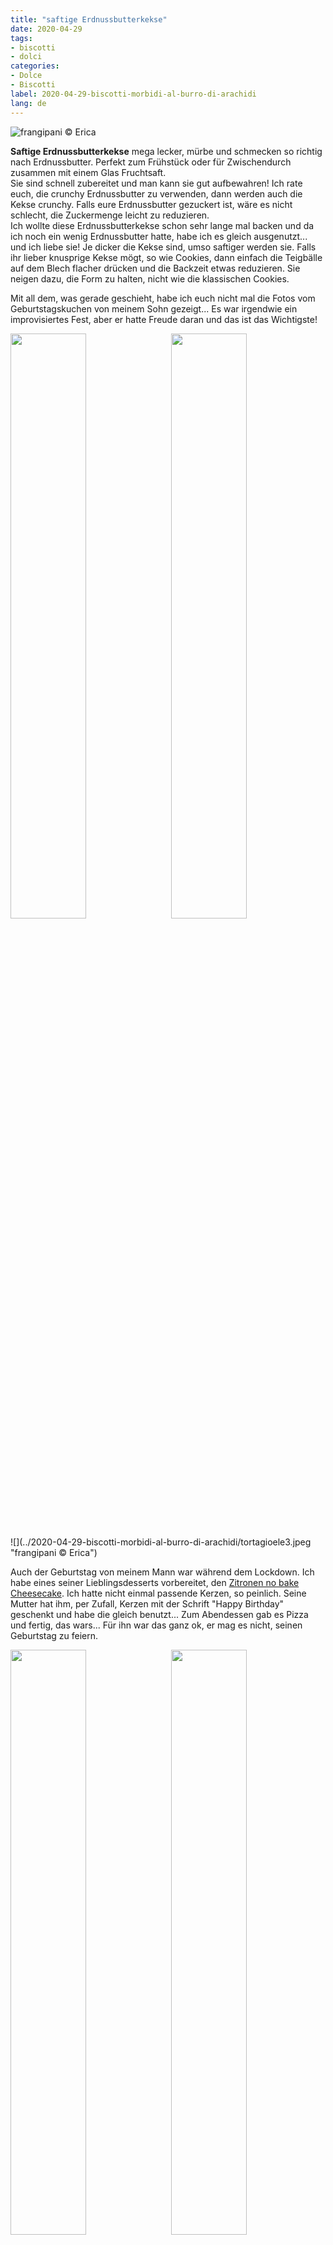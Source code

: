 ```yaml
---
title: "saftige Erdnussbutterkekse"
date: 2020-04-29
tags:
- biscotti
- dolci
categories:
- Dolce
- Biscotti
label: 2020-04-29-biscotti-morbidi-al-burro-di-arachidi
lang: de 
---
```

![](../2020-04-29-biscotti-morbidi-al-burro-di-arachidi/header.jpeg "frangipani © Erica")

**Saftige Erdnussbutterkekse** mega lecker, mürbe und schmecken so richtig nach Erdnussbutter. Perfekt zum Frühstück oder für Zwischendurch zusammen mit einem Glas Fruchtsaft.
<br />
Sie sind schnell zubereitet und man kann sie gut aufbewahren! Ich rate euch, die crunchy Erdnussbutter zu verwenden, dann werden auch die Kekse crunchy. Falls eure Erdnussbutter gezuckert ist, wäre es nicht schlecht, die Zuckermenge leicht zu reduzieren.
<br />
Ich wollte diese Erdnussbutterkekse schon sehr lange mal backen und da ich noch ein wenig Erdnussbutter hatte, habe ich es gleich ausgenutzt... und ich liebe sie! Je dicker die Kekse sind, umso saftiger werden sie. Falls ihr lieber knusprige Kekse mögt, so wie Cookies, dann einfach die Teigbälle auf dem Blech flacher drücken und die Backzeit etwas reduzieren. Sie neigen dazu, die Form zu halten, nicht wie die klassischen Cookies.

Mit all dem, was gerade geschieht, habe ich euch nicht mal die Fotos vom Geburtstagskuchen von meinem Sohn gezeigt... Es war irgendwie ein improvisiertes Fest, aber er hatte Freude daran und das ist das Wichtigste!
<p>
  <div style="width: 100%; margin-bottom: 0">
    <img style="float: left; width: 49%; margin-right: 1%" src="../2020-04-29-biscotti-morbidi-al-burro-di-arachidi/tortagioele1.jpeg" alt="" title="frangipani © Erica" />
    <img style="float: left; width: 49%; margin-left: 1%" src="../2020-04-29-biscotti-morbidi-al-burro-di-arachidi/tortagioele2.jpeg" alt="" title="frangipani © Erica" />
    <div style="clear: both"></div>
  </div>
</p>
![](../2020-04-29-biscotti-morbidi-al-burro-di-arachidi/tortagioele3.jpeg "frangipani © Erica")

Auch der Geburtstag von meinem Mann war während dem Lockdown. Ich habe eines seiner Lieblingsdesserts vorbereitet, den <a href="https://frangipani.raiano.ch/2016-09-03-no-bake-cheesecake-al-limone-de/" target="_blank">Zitronen no bake Cheesecake</a>. Ich hatte nicht einmal passende Kerzen, so peinlich. Seine Mutter hat ihm, per Zufall, Kerzen mit der Schrift "Happy Birthday" geschenkt und habe die gleich benutzt... Zum Abendessen gab es Pizza und fertig, das wars... Für ihn war das ganz ok, er mag es nicht, seinen Geburtstag zu feiern. 
<p>
  <div style="width: 100%; margin-bottom: 0">
    <img style="float: left; width: 49%; margin-right: 1%" src="../2020-04-29-biscotti-morbidi-al-burro-di-arachidi/tortaadri1.jpeg" alt="" title="frangipani © Erica" />
    <img style="float: left; width: 49%; margin-left: 1%" src="../2020-04-29-biscotti-morbidi-al-burro-di-arachidi/tortaadri2.jpeg" alt="" title="frangipani © Erica" />
    <div style="clear: both"></div>
  </div>
</p>

Als nächste ist Gaia dran, auch sie während dem Lockdown... Sie hingegen mag es sehr zu feiern, sie geniesst ihren Tag in vollen Zügen!

<div id="wrapper" style="text-align: center">
  <div id="yourdiv" style="display: inline-block;">
    <div class="ingredients" itemscope itemtype="http://schema.org/Recipe">
      <span itemprop="name" style="display:none;">saftige Erdnussbutterkekse</span>
      <span itemprop="recipeCategory" style="display:none;">Süsses</span>
      <img itemprop="image" style="display:none;" class="ignore-gallery-item" src="../2020-04-29-biscotti-morbidi-al-burro-di-arachidi/header.jpeg"/>
      <span itemprop="author" style="display:none;">Erica Raiano</span>
      <span itemprop="description" style="display:none;">Saftige Erdnussbutterkekse mega lecker, mürbe und schmecken so richtig nach Erdnussbutter.</span>
      <div class="ingredients-title">Zutaten</div>
      <table>
        <tbody>
          <tr>          
            <td>100gr</td>
            <td>Butter</td>
          </tr>
          <tr>
            <td>130gr</td>
            <td>ungezuckerte Erdnussbutter</td>
          </tr>
          <tr>
            <td>100gr</td>
            <td>Zucker</td>
          </tr>
          <tr>
            <td>1/2 Teelöffel</td>
            <td>Backpulver</td>
          </tr>
          <tr>
            <td>1/2 Teelöffel</td>
            <td>Natron</td>
          </tr>
          <tr>
            <td>1 Prise</td>
            <td>Salz</td>
          </tr>
          <tr>
            <td>qs</td>
            <td>Vanille</td>
          </tr>      
          <tr>
            <td>1</td>
            <td>Ei</td>
          </tr>
          <tr> 
            <td>200gr</td>
            <td>Mehl</td>
          </tr>
        </tbody>
      </table>
      <br></br>
      <i class="pull-right" style="font-size: 80%;">für 20-25 Kekse</i>
    </div>
  </div>
</div>


<h3>
  <font color="grey">
    <i class="fa fa-cogs"></i>
  </font> Zubereitung
</h3>

Mit dem Handmixer Butter und Erdnussbutter verrühren. Zucker dazu geben und gut vermengen. Nun Backpulver, Natron, Salz und Vanille unterrühren und das Ei gut einarbeiten. Als letztes kommt das Mehl dazu und von Hand fertig kneten bis der Teig schön glatt ist.
<br />
Ganz viele Baumnuss grosse Kugeln formen, auf ein mit Backpapier belegtes Blech verteilen und leicht flach drücken.
![](../2020-04-29-biscotti-morbidi-al-burro-di-arachidi/teglia.jpeg "frangipani © Erica")

Erdnussbutterkekse für ca. 13-15min im vorgeheizten Ofen bei 190°C Umluft backen oder bis sie eine leicht goldbraune Farbe haben.
<br />
Kekse auf dem Blech leicht auskühlen lassen. Sobald sie komplett ausgekühlt sind, in einer Blech- oder Glasdose aufbewahren.
<p>
  <div style="width: 100%; margin-bottom: 0">
    <img style="float: left; width: 49%; margin-right: 1%" src="../2020-04-29-biscotti-morbidi-al-burro-di-arachidi/risultato1.jpeg" alt="" title="frangipani © Erica" />
    <img style="float: left; width: 49%; margin-left: 1%" src="../2020-04-29-biscotti-morbidi-al-burro-di-arachidi/risultato3.jpeg" alt="" title="frangipani © Erica" />
    <div style="clear: both"></div>
  </div>
</p>

![](../2020-04-29-biscotti-morbidi-al-burro-di-arachidi/risultato2.jpeg "frangipani © Erica")

<p>
  <div style="width: 100%; margin-bottom: 0">
    <img style="float: left; width: 49%; margin-right: 1%" src="../2020-04-29-biscotti-morbidi-al-burro-di-arachidi/risultato4.jpeg" alt="" title="frangipani © Erica" />
    <img style="float: left; width: 49%; margin-left: 1%" src="../2020-04-29-biscotti-morbidi-al-burro-di-arachidi/risultato5.jpeg" alt="" title="frangipani © Erica" />
    <div style="clear: both"></div>
  </div>
</p>

![](../2020-04-29-biscotti-morbidi-al-burro-di-arachidi/risultato6.jpeg "frangipani © Erica")

![](../2020-04-29-biscotti-morbidi-al-burro-di-arachidi/risultato7.jpeg "frangipani © Erica")

<h4>Buon appetito
  <font color="red">
    <i class="fa fa-smile-o"></i>
  </font>
</h4>
